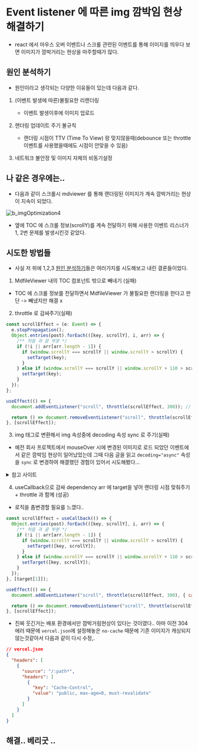 # Event listener 에 따른 img 깜박임 현상 해결하기

- react 에서 마우스 오버 이벤트나 스크롤 관련된 이벤트를 통해 이미지를 띄우다 보면 이미지가 깜박거리는 현상을 마주할때가 많다.

## 원인 분석하기

- 원인이라고 생각되는 다양한 이유들이 있는데 다음과 같다.

1. (이벤트 발생에 따른)불필요한 리랜더링

   - 이벤트 발생이후에 이미지 업로드

2. 랜더링 업데이트 주기 불규칙
   - 랜더링 시점이 TTV (Time To View) 랑 맞지않을때(debounce 또는 throttle 이벤트를 사용했을때에도 시점이 안맞을 수 있음)
3. 네트워크 불안정 및 이미지 자체의 비동기설정

## 나 같은 경우에는..

- 다음과 같이 스크롤시 mdviewer 를 통해 랜더링된 이미지가 계속 깜박거리는 현상이 지속이 되었다.

![b_imgOptimization4](./img/b_imgOptimization4.gif)

- 옆에 TOC 에 스크롤 정보(scrollY)를 계속 전달하기 위해 사용한 이벤트 리스너가 1, 2번 문제를 발생시킨것 같았다.

## 시도한 방법들

- 사실 저 위에 1,2,3 [원인 분석하기](#원인-분석하기)들은 여러가지를 시도해보고 내린 결론들이었다.

1. MdfileViewer 내의 TOC 컴포넌트 밖으로 빼네기 (실패)

- TOC 에 스크롤 정보를 전달하면서 MdfileViewer 가 불필요한 랜더링을 한다고 판단 -> 빼냈지만 해결 x

2. throttle 로 감싸주기(실패)

```jsx
const scrollEffect = (e: Event) => {
  e.stopPropagation();
  Object.entries(post).forEach(([key, scrollY], i, arr) => {
    /** 처음 과 끝 부분 */
    if (!i || arr[arr.length - 1]) {
      if (window.scrollY === scrollY || window.scrollY > scrollY) {
        setTarget(key);
      }
    } else if (window.scrollY === scrollY || window.scrollY + 110 > scrollY) {
      setTarget(key);
    }
  });
};

useEffect(() => {
  document.addEventListener("scroll", throttle(scrollEffect, 300)); // throttle

  return () => document.removeEventListener("scroll", throttle(scrollEffect, 300)); // throttle
}, [scrollEffect]);
```

3. img 태그로 변환해서 img 속성중에 decoding 속성 sync 로 주기(실패)

- 예전 회사 프로젝트에서 mouseOver 시에 변경된 이미지로 로드 되었던 이벤트에서 같은 깜박임 현상이 일어났었는데 그때 다음 글을 읽고 `decoding="async"` 속성을 `sync` 로 변경하여 해결했던 경험이 있어서 시도해봤다...

<details>
<summary>참고 사이트 </summary>
<div markdown="1">

https://developer.mozilla.org/en-US/docs/Web/API/HTMLImageElement/decoding

</div>
</details>

4. useCallback으로 감싸 dependency arr 에 target을 넣어 랜더링 시점 맞춰주기 + throttle 과 함께 (성공)

- 로직을 좀변경할 필요를 느꼈다..

```jsx
const scrollEffect = useCallback(() => {
  Object.entries(post).forEach(([key, scrollY], i, arr) => {
    /** 처음 과 끝 부분 */
    if (!i || arr[arr.length - 1]) {
      if (window.scrollY === scrollY || window.scrollY > scrollY) {
        setTarget([key, scrollY]);
      }
    } else if (window.scrollY === scrollY || window.scrollY + 110 > scrollY) {
      setTarget([key, scrollY]);
    }
  });
}, [target[1]]);

useEffect(() => {
  document.addEventListener("scroll", throttle(scrollEffect, 300), { capture: true });

  return () => document.removeEventListener("scroll", throttle(scrollEffect, 300), { capture: true });
}, [scrollEffect]);
```

- 진짜 웃긴거는 배포 환경에서만 깜박거림현상이 있다는 것이였다.. 아마 이전 304에러 때문에 `vercel.json`에 설정해놓은 `no-cache` 때문에 기존 이미지가 캐싱되지 않는것같아서 다음과 같이 다시 수정,.

```json
// vercel.json
{
  "headers": [
    {
      "source": "/:path*",
      "headers": [
        {
          "key": "Cache-Control",
          "value": "public, max-age=0, must-revalidate"
        }
      ]
    }
  ]
}
```

## 해결.. 베리굿 ..
